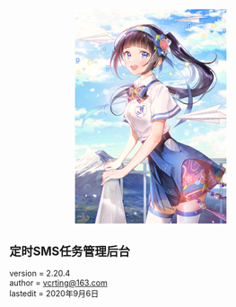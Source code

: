 <center><img width = '270' src ="https://raw.githubusercontent.com/VcrTing/SMSTask/master/0.png"/></center>
  
## 定时SMS任务管理后台
version = 2.20.4  
author = vcrting@163.com  
lastedit = 2020年9月6日